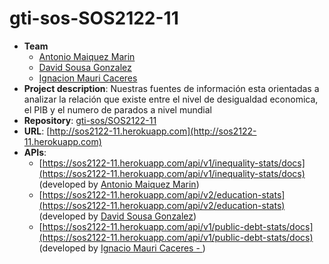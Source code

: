 # gti-sos-SOS2122-11
- **Team**
  - [Antonio Maiquez Marin](https://github.com/Jackman97)
  - [David Sousa Gonzalez](https://github.com/dasougon7)
  - [Ignacion Mauri Caceres](https://github.com/nachomc01)
- **Project description**: Nuestras fuentes de información esta orientadas a analizar la relación que existe entre el nivel de desigualdad economica, el PIB y el numero de parados a nivel mundial
- **Repository**: [gti-sos/SOS2122-11](https://github.com/gti-sos/SOS2122-11)
- **URL**: [http://sos2122-11.herokuapp.com](http://sos2122-11.herokuapp.com)
-  **APIs**:
    - [https://sos2122-11.herokuapp.com/api/v1/inequality-stats/docs](https://sos2122-11.herokuapp.com/api/v1/inequality-stats/docs) (developed by [Antonio Maiquez Marin](https://github.com/Jackman97))
    - [https://sos2122-11.herokuapp.com/api/v2/education-stats](https://sos2122-11.herokuapp.com/api/v2/education-stats) (developed by [David Sousa Gonzalez](https://github.com/dasougon7))
    - [https://sos2122-11.herokuapp.com/api/v1/public-debt-stats/docs](https://sos2122-11.herokuapp.com/api/v1/public-debt-stats/docs) (developed by [Ignacio Mauri Caceres - ](https://github.com/nachomc01))
